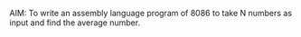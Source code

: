 AIM: To write an assembly language program of 8086 to take N numbers as input and find the average number.
